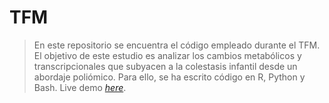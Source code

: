 # TFM
> En este repositorio se encuentra el código empleado durante el TFM.
> El objetivo de este estudio es analizar los cambios metabólicos y transcripcionales que subyacen a la colestasis infantil desde un abordaje poliómico. Para ello, se ha escrito código en R, Python y Bash. 
> Live demo [_here_](https://www.example.com). <!-- If you have the project hosted somewhere, include the link here. -->
